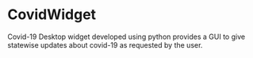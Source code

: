 # CovidWidget
Covid-19 Desktop widget developed using python provides a GUI to give statewise updates about covid-19 as requested by the user.
